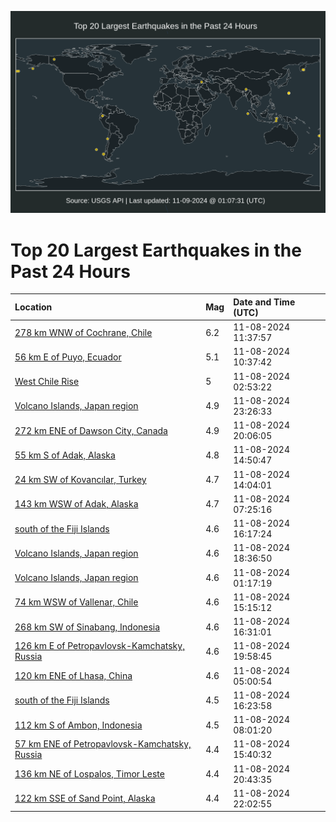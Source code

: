 ![Map](./map.png)

# Top 20 Largest Earthquakes in the Past 24 Hours

| Location | Mag | Date and Time (UTC) |
|:---|:---|:---|
| [278 km WNW of Cochrane, Chile](https://earthquake.usgs.gov/earthquakes/eventpage/us7000nql2) | 6.2 | 11-08-2024 11:37:57 |
| [56 km E of Puyo, Ecuador](https://earthquake.usgs.gov/earthquakes/eventpage/us7000nqkx) | 5.1 | 11-08-2024 10:37:42 |
| [West Chile Rise](https://earthquake.usgs.gov/earthquakes/eventpage/us7000nqj9) | 5 | 11-08-2024 02:53:22 |
| [Volcano Islands, Japan region](https://earthquake.usgs.gov/earthquakes/eventpage/us7000nqsv) | 4.9 | 11-08-2024 23:26:33 |
| [272 km ENE of Dawson City, Canada](https://earthquake.usgs.gov/earthquakes/eventpage/us7000nqqx) | 4.9 | 11-08-2024 20:06:05 |
| [55 km S of Adak, Alaska](https://earthquake.usgs.gov/earthquakes/eventpage/us7000nqlu) | 4.8 | 11-08-2024 14:50:47 |
| [24 km SW of Kovancılar, Turkey](https://earthquake.usgs.gov/earthquakes/eventpage/us7000nqls) | 4.7 | 11-08-2024 14:04:01 |
| [143 km WSW of Adak, Alaska](https://earthquake.usgs.gov/earthquakes/eventpage/us7000nqkc) | 4.7 | 11-08-2024 07:25:16 |
| [south of the Fiji Islands](https://earthquake.usgs.gov/earthquakes/eventpage/us7000nqm9) | 4.6 | 11-08-2024 16:17:24 |
| [Volcano Islands, Japan region](https://earthquake.usgs.gov/earthquakes/eventpage/us7000nqqp) | 4.6 | 11-08-2024 18:36:50 |
| [Volcano Islands, Japan region](https://earthquake.usgs.gov/earthquakes/eventpage/us7000nqj5) | 4.6 | 11-08-2024 01:17:19 |
| [74 km WSW of Vallenar, Chile](https://earthquake.usgs.gov/earthquakes/eventpage/us7000nqly) | 4.6 | 11-08-2024 15:15:12 |
| [268 km SW of Sinabang, Indonesia](https://earthquake.usgs.gov/earthquakes/eventpage/us7000nqn9) | 4.6 | 11-08-2024 16:31:01 |
| [126 km E of Petropavlovsk-Kamchatsky, Russia](https://earthquake.usgs.gov/earthquakes/eventpage/us7000nqqv) | 4.6 | 11-08-2024 19:58:45 |
| [120 km ENE of Lhasa, China](https://earthquake.usgs.gov/earthquakes/eventpage/us7000nqjm) | 4.6 | 11-08-2024 05:00:54 |
| [south of the Fiji Islands](https://earthquake.usgs.gov/earthquakes/eventpage/us7000nqmb) | 4.5 | 11-08-2024 16:23:58 |
| [112 km S of Ambon, Indonesia](https://earthquake.usgs.gov/earthquakes/eventpage/us7000nqkj) | 4.5 | 11-08-2024 08:01:20 |
| [57 km ENE of Petropavlovsk-Kamchatsky, Russia](https://earthquake.usgs.gov/earthquakes/eventpage/us7000nqm2) | 4.4 | 11-08-2024 15:40:32 |
| [136 km NE of Lospalos, Timor Leste](https://earthquake.usgs.gov/earthquakes/eventpage/us7000nqrp) | 4.4 | 11-08-2024 20:43:35 |
| [122 km SSE of Sand Point, Alaska](https://earthquake.usgs.gov/earthquakes/eventpage/us7000nqsc) | 4.4 | 11-08-2024 22:02:55 |
